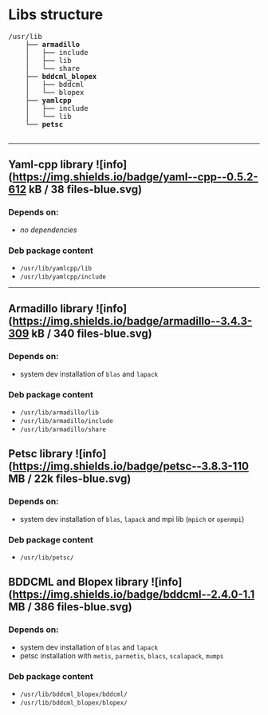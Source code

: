 # Libs structure
<pre>
/usr/lib
    ├── <strong>armadillo</strong>
    │   ├── include
    │   ├── lib
    │   └── share
    ├── <strong>bddcml_blopex</strong>
    │   ├── bddcml
    │   └── blopex
    ├── <strong>yamlcpp</strong>
    │   ├── include
    │   └── lib
    └── <strong>petsc</strong>

</pre>

---

## Yaml-cpp library ![info](https://img.shields.io/badge/yaml--cpp--0.5.2-612 kB / 38 files-blue.svg)

### Depends on:
 - *no dependencies*

### Deb package content
 - `/usr/lib/yamlcpp/lib`
 - `/usr/lib/yamlcpp/include`

---

## Armadillo library ![info](https://img.shields.io/badge/armadillo--3.4.3-309 kB / 340 files-blue.svg)

### Depends on:
 - system dev installation of `blas` and `lapack`

### Deb package content
 - `/usr/lib/armadillo/lib`
 - `/usr/lib/armadillo/include`
 - `/usr/lib/armadillo/share`


## Petsc library ![info](https://img.shields.io/badge/petsc--3.8.3-110 MB / 22k files-blue.svg)

### Depends on:
 - system dev installation of `blas`, `lapack` and mpi lib (`mpich` or `openmpi`)

### Deb package content
 - `/usr/lib/petsc/`

## BDDCML and Blopex library ![info](https://img.shields.io/badge/bddcml--2.4.0-1.1 MB / 386 files-blue.svg)

### Depends on:
 - system dev installation of `blas` and `lapack`
 - petsc installation with `metis`, `parmetis`, `blacs`, `scalapack`, `mumps`

### Deb package content
 - `/usr/lib/bddcml_blopex/bddcml/`
 - `/usr/lib/bddcml_blopex/blopex/`

